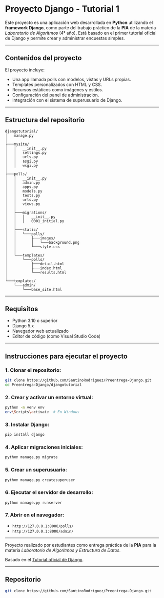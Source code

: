 # Proyecto Django - Tutorial 1

Este proyecto es una aplicación web desarrollada en **Python** utilizando el **framework Django**, como parte del trabajo práctico de la **PIA** de la materia *Laboratorio de Algoritmos* (4° año). Está basado en el primer tutorial oficial de Django y permite crear y administrar encuestas simples.

---

## Contenidos del proyecto

El proyecto incluye:

- Una app llamada polls con modelos, vistas y URLs propias.
- Templates personalizados con HTML y CSS.
- Recursos estáticos como imágenes y estilos.
- Configuración del panel de administración.
- Integración con el sistema de superusuario de Django.

---

## Estructura del repositorio

```
djangotutorial/
│   manage.py
│
├───mysite/
│   │   __init__.py
│   │   settings.py
│   │   urls.py
│   │   asgi.py
│   │   wsgi.py
│
├───polls/
│   │   __init__.py
│   │   admin.py
│   │   apps.py
│   │   models.py
│   │   tests.py
│   │   urls.py
│   │   views.py
│   │
│   ├───migrations/
│   │   │   __init__.py
│   │   │   0001_initial.py
│   │
│   ├───static/
│   │   └───polls/
│   │       ├───images/
│   │       │   └───background.png
│   │       └───style.css
│   │
│   └───templates/
│       └───polls/
│           ├───detail.html
│           ├───index.html
│           └───results.html
│
└───templates/
    └───admin/
        └───base_site.html
```

---

## Requisitos

- Python 3.10 o superior
- Django 5.x
- Navegador web actualizado
- Editor de código (como Visual Studio Code)

---

## Instrucciones para ejecutar el proyecto

### 1. Clonar el repositorio:

```bash
git clone https://github.com/SantinoRodriguez/Preentrega-Django.git
cd Preentrega-Django/djangotutorial
```

### 2. Crear y activar un entorno virtual:

```bash
python -m venv env
env\Scripts\activate  # En Windows
```

### 3. Instalar Django:

```bash
pip install django
```

### 4. Aplicar migraciones iniciales:

```bash
python manage.py migrate
```

### 5. Crear un superusuario:

```bash
python manage.py createsuperuser
```

### 6. Ejecutar el servidor de desarrollo:

```bash
python manage.py runserver
```

### 7. Abrir en el navegador:

- `http://127.0.0.1:8000/polls/`
- `http://127.0.0.1:8000/admin/`

---

Proyecto realizado por estudiantes como entrega práctica de la **PIA** para la materia *Laboratorio de Algoritmos y Estructura de Datos*.

Basado en el [Tutorial oficial de Django](https://docs.djangoproject.com/en/stable/intro/tutorial01/).

---

## Repositorio

```bash
git clone https://github.com/SantinoRodriguez/Preentrega-Django.git
```
